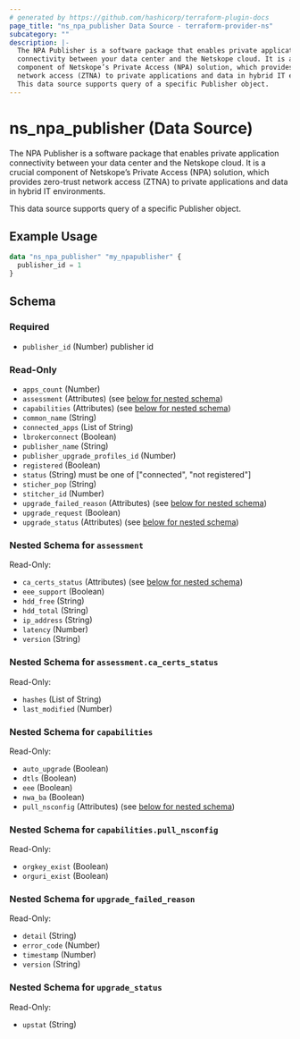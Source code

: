 ```yaml
---
# generated by https://github.com/hashicorp/terraform-plugin-docs
page_title: "ns_npa_publisher Data Source - terraform-provider-ns"
subcategory: ""
description: |-
  The NPA Publisher is a software package that enables private application
  connectivity between your data center and the Netskope cloud. It is a crucial
  component of Netskope’s Private Access (NPA) solution, which provides zero-trust
  network access (ZTNA) to private applications and data in hybrid IT environments.
  This data source supports query of a specific Publisher object.
---
```


# ns_npa_publisher (Data Source)

The NPA Publisher is a software package that enables private application
connectivity between your data center and the Netskope cloud. It is a crucial 
component of Netskope’s Private Access (NPA) solution, which provides zero-trust 
network access (ZTNA) to private applications and data in hybrid IT environments.

This data source supports query of a specific Publisher object.

## Example Usage

```terraform
data "ns_npa_publisher" "my_npapublisher" {
  publisher_id = 1
}
```

<!-- schema generated by tfplugindocs -->
## Schema

### Required

- `publisher_id` (Number) publisher id

### Read-Only

- `apps_count` (Number)
- `assessment` (Attributes) (see [below for nested schema](#nestedatt--assessment))
- `capabilities` (Attributes) (see [below for nested schema](#nestedatt--capabilities))
- `common_name` (String)
- `connected_apps` (List of String)
- `lbrokerconnect` (Boolean)
- `publisher_name` (String)
- `publisher_upgrade_profiles_id` (Number)
- `registered` (Boolean)
- `status` (String) must be one of ["connected", "not registered"]
- `sticher_pop` (String)
- `stitcher_id` (Number)
- `upgrade_failed_reason` (Attributes) (see [below for nested schema](#nestedatt--upgrade_failed_reason))
- `upgrade_request` (Boolean)
- `upgrade_status` (Attributes) (see [below for nested schema](#nestedatt--upgrade_status))

<a id="nestedatt--assessment"></a>
### Nested Schema for `assessment`

Read-Only:

- `ca_certs_status` (Attributes) (see [below for nested schema](#nestedatt--assessment--ca_certs_status))
- `eee_support` (Boolean)
- `hdd_free` (String)
- `hdd_total` (String)
- `ip_address` (String)
- `latency` (Number)
- `version` (String)

<a id="nestedatt--assessment--ca_certs_status"></a>
### Nested Schema for `assessment.ca_certs_status`

Read-Only:

- `hashes` (List of String)
- `last_modified` (Number)



<a id="nestedatt--capabilities"></a>
### Nested Schema for `capabilities`

Read-Only:

- `auto_upgrade` (Boolean)
- `dtls` (Boolean)
- `eee` (Boolean)
- `nwa_ba` (Boolean)
- `pull_nsconfig` (Attributes) (see [below for nested schema](#nestedatt--capabilities--pull_nsconfig))

<a id="nestedatt--capabilities--pull_nsconfig"></a>
### Nested Schema for `capabilities.pull_nsconfig`

Read-Only:

- `orgkey_exist` (Boolean)
- `orguri_exist` (Boolean)



<a id="nestedatt--upgrade_failed_reason"></a>
### Nested Schema for `upgrade_failed_reason`

Read-Only:

- `detail` (String)
- `error_code` (Number)
- `timestamp` (Number)
- `version` (String)


<a id="nestedatt--upgrade_status"></a>
### Nested Schema for `upgrade_status`

Read-Only:

- `upstat` (String)

